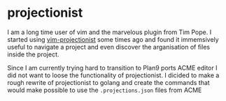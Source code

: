# projectionist

I am a long time user of vim and the marvelous plugin from Tim Pope.
I started using [vim-projectionist](https://github.com/tpope/vim-projectionist)
some times ago and found it immemsively useful to navigate a project and
even discover the arganisation of files inside the project.

Since I am currently trying hard to transition to Plan9 ports ACME editor
I did not want to loose the functionality of projectionist. I dicided to
make a rough rewrite of projectionist to golang and create the commands
that would make possible to use the `.projections.json` files from
ACME

